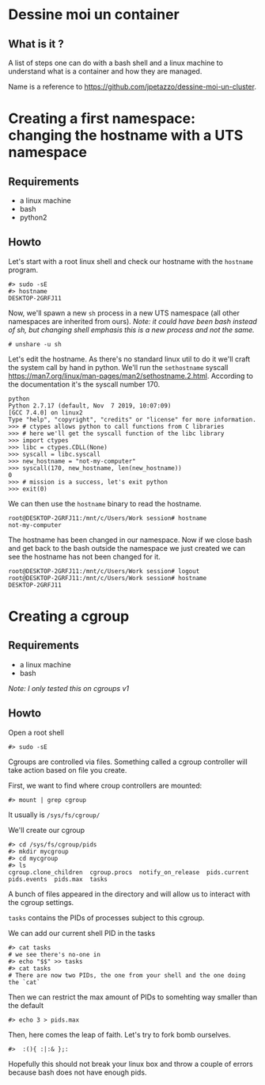 # Dessine moi un container

## What is it ?

A list of steps one can do with a bash shell and a linux machine to understand
what is a container and how they are managed.

Name is a reference to https://github.com/jpetazzo/dessine-moi-un-cluster.

# Creating a first namespace: changing the hostname with a UTS namespace

## Requirements
* a linux machine
* bash
* python2

## Howto

Let's start with a root linux shell and check our hostname with the `hostname` program.
```
#> sudo -sE
#> hostname
DESKTOP-2GRFJ11
```

Now, we'll spawn a new `sh` process in a new UTS namespace (all other namespaces are inherited from ours).
*Note: it could have been bash instead of sh, but changing shell emphasis this is a new process and not the same.*

```
# unshare -u sh
```

Let's edit the hostname. As there's no standard linux util to do it we'll craft the system call by hand in python. We'll run the `sethostname` syscall https://man7.org/linux/man-pages/man2/sethostname.2.html. According to the documentation it's the syscall number 170.

```
python
Python 2.7.17 (default, Nov  7 2019, 10:07:09)
[GCC 7.4.0] on linux2
Type "help", "copyright", "credits" or "license" for more information.
>>> # ctypes allows python to call functions from C libraries
>>> # here we'll get the syscall function of the libc library
>>> import ctypes
>>> libc = ctypes.CDLL(None)
>>> syscall = libc.syscall
>>> new_hostname = "not-my-computer"
>>> syscall(170, new_hostname, len(new_hostname))
0
>>> # mission is a success, let's exit python
>>> exit(0)
```

We can then use the `hostname` binary to read the hostname.

```
root@DESKTOP-2GRFJ11:/mnt/c/Users/Work session# hostname
not-my-computer
```

The hostname has been changed in our namespace. Now if we close bash and get back to the bash outside the namespace we just created we can see the hostname has not been changed for it.
```
root@DESKTOP-2GRFJ11:/mnt/c/Users/Work session# logout
root@DESKTOP-2GRFJ11:/mnt/c/Users/Work session# hostname
DESKTOP-2GRFJ11
```

# Creating a cgroup

## Requirements
* a linux machine
* bash

*Note: I only tested this on cgroups v1*

## Howto

Open a root shell

```
#> sudo -sE
```

Cgroups are controlled via files. Something called a cgroup controller will take action based on file you create.

First, we want to find where croup controllers are mounted:

```
#> mount | grep cgroup
```

It usually is `/sys/fs/cgroup/`

We'll create our cgroup

```
#> cd /sys/fs/cgroup/pids
#> mkdir mycgroup
#> cd mycgroup
#> ls
cgroup.clone_children  cgroup.procs  notify_on_release  pids.current  pids.events  pids.max  tasks
```

A bunch of files appeared in the directory and will allow us to interact with the cgroup settings.

`tasks` contains the PIDs of processes subject to this cgroup.

We can add our current shell PID in the tasks

```
#> cat tasks
# we see there's no-one in
#> echo "$$" >> tasks
#> cat tasks
# There are now two PIDs, the one from your shell and the one doing the `cat`
```

Then we can restrict the max amount of PIDs to somehting way smaller than the default

```
#> echo 3 > pids.max
```

Then, here comes the leap of faith. Let's try to fork bomb ourselves.

```
#>  :(){ :|:& };:
```

Hopefully this should not break your linux box and throw a couple of errors because bash does not have enough pids.



